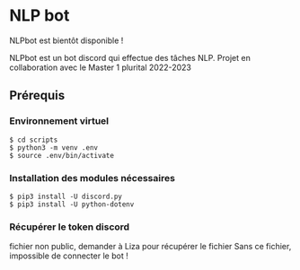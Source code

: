 # NLP bot
NLPbot est bientôt disponible !

NLPbot est un bot discord qui effectue des tâches NLP.
Projet en collaboration avec le Master 1 plurital 2022-2023

## Prérequis

### Environnement virtuel
```
$ cd scripts
$ python3 -m venv .env
$ source .env/bin/activate
```

### Installation des modules nécessaires
```
$ pip3 install -U discord.py
$ pip3 install -U python-dotenv
```

### Récupérer le token discord
fichier non public, demander à Liza pour récupérer le fichier
Sans ce fichier, impossible de connecter le bot !
